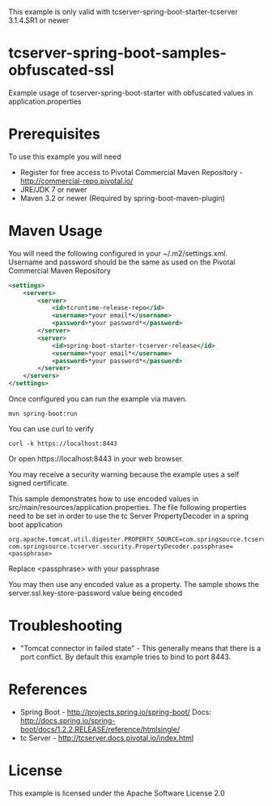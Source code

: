 This example is only valid with tcserver-spring-boot-starter-tcserver 3.1.4.SR1 or newer

# tcserver-spring-boot-samples-obfuscated-ssl
Example usage of tcserver-spring-boot-starter with obfuscated values in application.properties

Prerequisites
=============
To use this example you will need

* Register for free access to Pivotal Commercial Maven Repository - http://commercial-repo.pivotal.io/
* JRE/JDK 7 or newer
* Maven 3.2 or newer (Required by spring-boot-maven-plugin)

Maven Usage
==================

You will need the following configured in your ~/.m2/settings.xml. Username and password should be the same as used on the Pivotal Commercial Maven Repository

```xml
<settings>
	<servers>
		<server>
			<id>tcruntime-release-repo</id>
			<username>*your email*</username>
			<password>*your password*</password>
		</server>
		<server>
			<id>spring-boot-starter-tcserver-release</id>
			<username>*your email*</username>
			<password>*your password*</password>
		</server>
	</servers>
</settings>
```

Once configured you can run the example via maven.

```
mvn spring-boot:run
```

You can use curl to verify

```
curl -k https://localhost:8443
```

Or open https://localhost:8443 in your web browser.

You may receive a security warning because the example uses a self signed certificate.

This sample demonstrates how to use encoded values in src/main/resources/application.properties. The file following properties need to be set in order to use the tc Server PropertyDecoder in a spring boot application

```
org.apache.tomcat.util.digester.PROPERTY_SOURCE=com.springsource.tcserver.security.PropertyDecoder
com.springsource.tcserver.security.PropertyDecoder.passphrase=<passphrase>
``` 
Replace \<passphrase\> with your passphrase

You may then use any encoded value as a property. The sample shows the server.ssl.key-store-password value being encoded


Troubleshooting
===============

* "Tomcat connector in failed state" - This generally means that there is a port conflict. By default this example tries to bind to port 8443.

References
==========

* Spring Boot - http://projects.spring.io/spring-boot/  Docs: http://docs.spring.io/spring-boot/docs/1.2.2.RELEASE/reference/htmlsingle/
* tc Server -  http://tcserver.docs.pivotal.io/index.html

License
=======
This example is licensed under the Apache Software License 2.0
